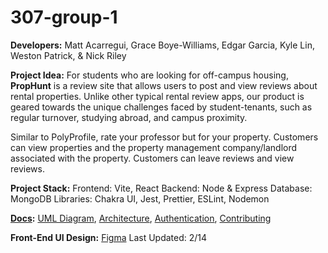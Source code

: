 # 307-group-1

**Developers:** Matt Acarregui, Grace Boye-Williams, Edgar Garcia,
Kyle Lin, Weston Patrick, & Nick Riley

**Project Idea:** For students who are looking for off-campus
housing, **PropHunt** is a review site that allows users to post
and view reviews about rental properties. Unlike other typical
rental review apps, our product is geared towards the unique
challenges faced by student-tenants, such as regular turnover,
studying abroad, and campus proximity.

Similar to PolyProfile, rate your professor but for your
property. Customers can view properties and the property
management company/landlord associated with the property.
Customers can leave reviews and view reviews.

**Project Stack:** Frontend: Vite, React Backend: Node & Express
Database: MongoDB Libraries: Chakra UI, Jest, Prettier, ESLint,
Nodemon

**[Docs](https://github.com/gracebw7/307-group-1/blob/main/docs):**
[UML Diagram](https://github.com/gracebw7/307-group-1/blob/main/docs/UML.md),
[Architecture](https://github.com/gracebw7/307-group-1/blob/main/docs/architecture.md),
[Authentication](https://github.com/gracebw7/307-group-1/blob/main/docs/auth.md),
[Contributing](https://github.com/gracebw7/307-group-1/blob/main/docs/contributing.md)

**Front-End UI Design:**
[Figma](https://www.figma.com/design/NNPZxfRapXiMazvOvlxQG0/Prop-Hunt?node-id=605-9&t=6ZRI2hH1O82MYkJh-1)
Last Updated: 2/14
